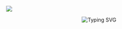 ![](https://komarev.com/ghpvc/?username=owenhoagie&label=PROFILE+VIEWS)

<!-- Fun/unique element: -->
<p align="center">
  <img src="https://readme-typing-svg.demolab.com?font=Fira+Code&pause=800&width=435&lines=Always+building+something+new!;Let's+connect+and+collaborate!+%F0%9F%9A%80" alt="Typing SVG" />
</p>
